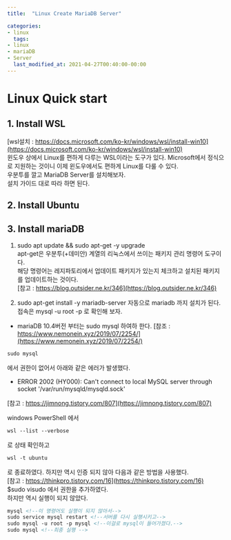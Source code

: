 ```yaml
---
title:  "Linux Create MariaDB Server"

categories:
- linux
  tags:
- linux
- mariaDB
- Server
  last_modified_at: 2021-04-27T00:40:00-00:00
---
```

# Linux Quick start

## 1. Install WSL 
[wsl설치 : https://docs.microsoft.com/ko-kr/windows/wsl/install-win10](https://docs.microsoft.com/ko-kr/windows/wsl/install-win10)   
윈도우 상에서 Linux를 편하게 다루는 WSL이라는 도구가 있다. Microsoft에서 정식으로 지원하는 것이니 이제 윈도우에서도 편하게 Linux를 다룰 수 있다.   
우분투를 깔고 MariaDB Server를 설치해보자.   
설치 가이드 대로 따라 하면 된다.

## 2. Install Ubuntu


## 3. Install mariaDB
1. sudo apt update && sudo apt-get -y upgrade   
apt-get은 우분투(+데미안) 계열의 리눅스에서 쓰이는 패키지 관리 명령어 도구이다.   
해당 명령어는 레지파토리에서 업데이트 패키지가 있는지 체크하고 설치된 패키지를 업데이트하는 것이다.   
[참고 : https://blog.outsider.ne.kr/346](https://blog.outsider.ne.kr/346)   
   
2. sudo apt-get install -y mariadb-server
자동으로 mariadb 까지 설치가 된다.   
접속은 mysql -u root -p 로 확인해 보자.   
* mariaDB 10.4버전 부터는 sudo mysql 하여하 한다.
[참조 : https://www.nemonein.xyz/2019/07/2254/](https://www.nemonein.xyz/2019/07/2254/)   
  
```xml
sudo mysql
```
에서 권한이 없어서 아래와 같은 에러가 발생했다.   
* ERROR 2002 (HY000): Can't connect to local MySQL server through socket '/var/run/mysqld/mysqld.sock'   

[참고 : https://jimnong.tistory.com/807](https://jimnong.tistory.com/807)   
  
windows PowerShell 에서
```xml
wsl --list --verbose
```
로 상태 확인하고
```xml
wsl -t ubuntu
```
로 종료하였다. 하지만 역시 인증 되지 않아 다음과 같은 방법을 사용했다.   
[참고 : https://thinkpro.tistory.com/16](https://thinkpro.tistory.com/16)   
$sudo visudo 에서 권한을 추가하였다.   
하지만 역시 실행이 되지 않았다.   

```xml
mysql <!--이 명령어도 실행이 되지 않아서-->
sudo service mysql restart <!--서버를 다시 실행시키고-->    
sudo mysql -u root -p mysql <!--이걸로 mysql이 들어가졌다.-->
sudo mysql <!--최종 실행 -->
```


